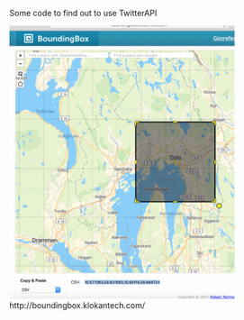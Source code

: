 Some code to find out to use TwitterAPI

<img src="https://github.com/larsgimse/python/blob/master/twitter/BBox_oslo.png" width=400>
http://boundingbox.klokantech.com/
